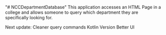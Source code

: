 "# NCCDepartmentDatabase" 
This application accesses an HTML Page in a college and allows someone to query which department they are specifically looking for.

Next update:
Cleaner query commands
Kotlin Version
Better UI
